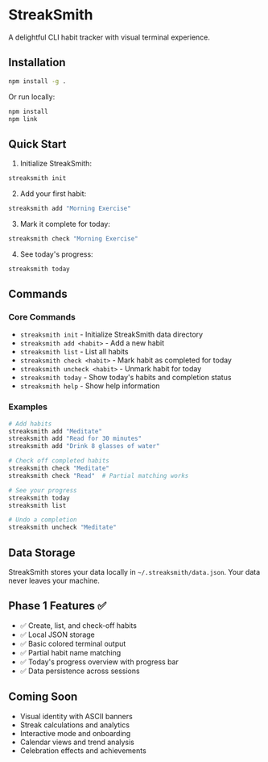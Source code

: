 # StreakSmith

A delightful CLI habit tracker with visual terminal experience.

## Installation

```bash
npm install -g .
```

Or run locally:
```bash
npm install
npm link
```

## Quick Start

1. Initialize StreakSmith:
```bash
streaksmith init
```

2. Add your first habit:
```bash
streaksmith add "Morning Exercise"
```

3. Mark it complete for today:
```bash
streaksmith check "Morning Exercise"
```

4. See today's progress:
```bash
streaksmith today
```

## Commands

### Core Commands

- `streaksmith init` - Initialize StreakSmith data directory
- `streaksmith add <habit>` - Add a new habit
- `streaksmith list` - List all habits
- `streaksmith check <habit>` - Mark habit as completed for today
- `streaksmith uncheck <habit>` - Unmark habit for today
- `streaksmith today` - Show today's habits and completion status
- `streaksmith help` - Show help information

### Examples

```bash
# Add habits
streaksmith add "Meditate"
streaksmith add "Read for 30 minutes"
streaksmith add "Drink 8 glasses of water"

# Check off completed habits
streaksmith check "Meditate"
streaksmith check "Read"  # Partial matching works

# See your progress
streaksmith today
streaksmith list

# Undo a completion
streaksmith uncheck "Meditate"
```

## Data Storage

StreakSmith stores your data locally in `~/.streaksmith/data.json`. Your data never leaves your machine.

## Phase 1 Features ✅

- ✅ Create, list, and check-off habits
- ✅ Local JSON storage
- ✅ Basic colored terminal output
- ✅ Partial habit name matching
- ✅ Today's progress overview with progress bar
- ✅ Data persistence across sessions

## Coming Soon

- Visual identity with ASCII banners
- Streak calculations and analytics
- Interactive mode and onboarding
- Calendar views and trend analysis
- Celebration effects and achievements